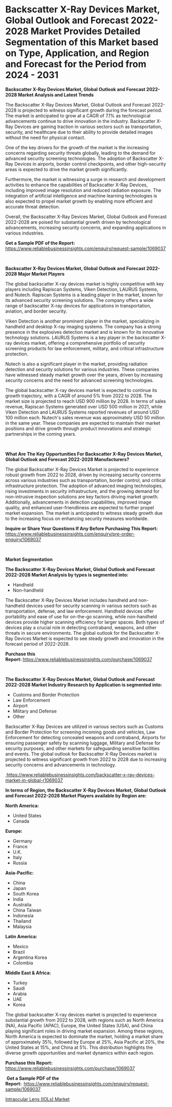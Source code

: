 <p><h1>Backscatter X-Ray Devices Market, Global Outlook and Forecast 2022-2028 Market Provides Detailed Segmentation of this Market based on Type, Application, and Region and Forecast for the Period from 2024 - 2031</h1></p><p><strong>Backscatter X-Ray Devices Market, Global Outlook and Forecast 2022-2028 Market Analysis and Latest Trends</strong></p>
<p><p>The Backscatter X-Ray Devices Market, Global Outlook and Forecast 2022-2028 is projected to witness significant growth during the forecast period. The market is anticipated to grow at a CAGR of 7.1% as technological advancements continue to drive innovation in the industry. Backscatter X-Ray Devices are gaining traction in various sectors such as transportation, security, and healthcare due to their ability to provide detailed images without the need for physical contact.</p><p>One of the key drivers for the growth of the market is the increasing concerns regarding security threats globally, leading to the demand for advanced security screening technologies. The adoption of Backscatter X-Ray Devices in airports, border control checkpoints, and other high-security areas is expected to drive the market growth significantly.</p><p>Furthermore, the market is witnessing a surge in research and development activities to enhance the capabilities of Backscatter X-Ray Devices, including improved image resolution and reduced radiation exposure. The integration of artificial intelligence and machine learning technologies is also expected to propel market growth by enabling more efficient and accurate threat detection.</p><p>Overall, the Backscatter X-Ray Devices Market, Global Outlook and Forecast 2022-2028 are poised for substantial growth driven by technological advancements, increasing security concerns, and expanding applications in various industries.</p></p>
<p><strong>Get a Sample PDF of the Report:&nbsp;</strong> <a href="https://www.reliablebusinessinsights.com/enquiry/request-sample/1069037">https://www.reliablebusinessinsights.com/enquiry/request-sample/1069037</a></p>
<p>&nbsp;</p>
<p><strong>Backscatter X-Ray Devices Market, Global Outlook and Forecast 2022-2028 Major Market Players</strong></p>
<p><p>The global backscatter X-ray devices market is highly competitive with key players including Rapiscan Systems, Viken Detection, LAURUS Systems, and Nutech. Rapiscan Systems is a leading player in the market, known for its advanced security screening solutions. The company offers a wide range of backscatter X-ray devices for applications in transportation, aviation, and border security.</p><p>Viken Detection is another prominent player in the market, specializing in handheld and desktop X-ray imaging systems. The company has a strong presence in the explosives detection market and is known for its innovative technology solutions. LAURUS Systems is a key player in the backscatter X-ray devices market, offering a comprehensive portfolio of security screening products for law enforcement, military, and critical infrastructure protection.</p><p>Nutech is also a significant player in the market, providing radiation detection and security solutions for various industries. These companies have witnessed steady market growth over the years, driven by increasing security concerns and the need for advanced screening technologies.</p><p>The global backscatter X-ray devices market is expected to continue its growth trajectory, with a CAGR of around 5% from 2022 to 2028. The market size is projected to reach USD 900 million by 2028. In terms of sales revenue, Rapiscan Systems generated over USD 500 million in 2021, while Viken Detection and LAURUS Systems reported revenues of around USD 100 million each. Nutech's sales revenue was approximately USD 50 million in the same year. These companies are expected to maintain their market positions and drive growth through product innovations and strategic partnerships in the coming years.</p></p>
<p>&nbsp;</p>
<p><strong>What Are The Key Opportunities For Backscatter X-Ray Devices Market, Global Outlook and Forecast 2022-2028 Manufacturers?</strong></p>
<p><p>The global Backscatter X-Ray Devices Market is projected to experience robust growth from 2022 to 2028, driven by increasing security concerns across various industries such as transportation, border control, and critical infrastructure protection. The adoption of advanced imaging technologies, rising investments in security infrastructure, and the growing demand for non-intrusive inspection solutions are key factors driving market growth. Additionally, advancements in detection capabilities, improved image quality, and enhanced user-friendliness are expected to further propel market expansion. The market is anticipated to witness steady growth due to the increasing focus on enhancing security measures worldwide.</p></p>
<p><strong>Inquire or Share Your Questions If Any Before Purchasing This Report:</strong> <a href="https://www.reliablebusinessinsights.com/enquiry/pre-order-enquiry/1069037">https://www.reliablebusinessinsights.com/enquiry/pre-order-enquiry/1069037</a></p>
<p>&nbsp;</p>
<p><strong>Market Segmentation</strong></p>
<p><strong>The Backscatter X-Ray Devices Market, Global Outlook and Forecast 2022-2028 Market Analysis by types is segmented into:</strong></p>
<p><ul><li>Handheld</li><li>Non-handheld</li></ul></p>
<p><p>The Backscatter X-Ray Devices Market includes handheld and non-handheld devices used for security scanning in various sectors such as transportation, defense, and law enforcement. Handheld devices offer portability and ease of use for on-the-go scanning, while non-handheld devices provide higher scanning efficiency for larger spaces. Both types of devices play a crucial role in detecting contraband, weapons, and other threats in secure environments. The global outlook for the Backscatter X-Ray Devices Market is expected to see steady growth and innovation in the forecast period of 2022-2028.</p></p>
<p><strong>Purchase this Report:&nbsp;</strong><a href="https://www.reliablebusinessinsights.com/purchase/1069037">https://www.reliablebusinessinsights.com/purchase/1069037</a></p>
<p>&nbsp;</p>
<p><strong>The Backscatter X-Ray Devices Market, Global Outlook and Forecast 2022-2028 Market Industry Research by Application is segmented into:</strong></p>
<p><ul><li>Customs and Border Protection​</li><li>Law Enforcement</li><li>Airport</li><li>Military and Defense​</li><li>Other</li></ul></p>
<p><p>Backscatter X-Ray Devices are utilized in various sectors such as Customs and Border Protection for screening incoming goods and vehicles, Law Enforcement for detecting concealed weapons and contraband, Airports for ensuring passenger safety by scanning luggage, Military and Defense for security purposes, and other markets for safeguarding sensitive facilities and events. The global outlook for Backscatter X-Ray Devices market is projected to witness significant growth from 2022 to 2028 due to increasing security concerns and advancements in technology.</p></p>
<p><a href="https://www.reliablebusinessinsights.com/backscatter-x-ray-devices-market-in-global-r1069037">&nbsp;https://www.reliablebusinessinsights.com/backscatter-x-ray-devices-market-in-global-r1069037</a></p>
<p><strong>In terms of Region, the Backscatter X-Ray Devices Market, Global Outlook and Forecast 2022-2028 Market Players available by Region are:</strong></p>
<p>
    <p> <strong> North America: </strong>
        <ul>
            <li>United States</li>
            <li>Canada</li>
        </ul>
        </p> 
    <p> <strong> Europe: </strong>
        <ul>
            <li>Germany</li>
            <li>France</li>
            <li>U.K.</li>
            <li>Italy</li>
            <li>Russia</li>
        </ul>
        </p> 
    <p> <strong> Asia-Pacific: </strong>
        <ul>
            <li>China</li>
            <li>Japan</li>
            <li>South Korea</li>
            <li>India</li>
            <li>Australia</li>
            <li>China Taiwan</li>
            <li>Indonesia</li>
            <li>Thailand</li>
            <li>Malaysia</li>
        </ul>
        </p> 
    <p> <strong> Latin America: </strong>
        <ul>
            <li>Mexico</li>
            <li>Brazil</li>
            <li>Argentina Korea</li>
            <li>Colombia</li>
        </ul>
        </p> 
    <p> <strong> Middle East & Africa: </strong>
        <ul>
            <li>Turkey</li>
            <li>Saudi</li>
            <li>Arabia</li>
            <li>UAE</li>
            <li>Korea</li>
        </ul>
    </p>
    </p>
<p><p>The global backscatter X-ray devices market is projected to experience substantial growth from 2022 to 2028, with regions such as North America (NA), Asia Pacific (APAC), Europe, the United States (USA), and China playing significant roles in driving market expansion. Among these regions, North America is expected to dominate the market, holding a market share of approximately 35%, followed by Europe at 25%, Asia Pacific at 20%, the United States at 15%, and China at 5%. This distribution highlights the diverse growth opportunities and market dynamics within each region.</p></p>
<p><strong>Purchase this Report: </strong><a href="https://www.reliablebusinessinsights.com/purchase/1069037">https://www.reliablebusinessinsights.com/purchase/1069037</a></p>
<p>&nbsp;<strong>Get a Sample PDF of the Report:&nbsp;&nbsp;</strong><a href="https://www.reliablebusinessinsights.com/enquiry/request-sample/1069037">https://www.reliablebusinessinsights.com/enquiry/request-sample/1069037</a></p>
<p><strong></strong></p>
<p><p><a href="https://github.com/baileope6754/Market-Research-Report-List-1/blob/main/intraocular-lens-iols-market.md">Intraocular Lens (IOLs) Market</a></p></p>